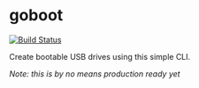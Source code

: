 # goboot
[![Build Status](https://travis-ci.org/sanderploegsma/goboot.svg?branch=master)](https://travis-ci.org/sanderploegsma/goboot)

Create bootable USB drives using this simple CLI.

*Note: this is by no means production ready yet*